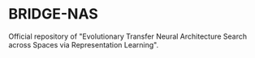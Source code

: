 # BRIDGE-NAS
Official repository of "Evolutionary Transfer Neural Architecture Search across Spaces via Representation Learning".
